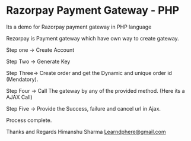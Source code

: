 # Razorpay Payment Gateway - PHP

Its a demo for Razorpay payment gateway in PHP language 


Rezorpay is Payment gateway which have own way to create gateway.

Step one -> Create Account 

Step Two -> Generate Key

Step Three-> Create order and get the Dynamic and unique order id (Mendatory).

Step Four -> Call The gateway by any of the provided method. (Here its a AJAX Call)

Step Five -> Provide the Success, failure and cancel url in Ajax.


Process complete.

Thanks and Regards
Himanshu Sharma
Learndphere@gmail.com

